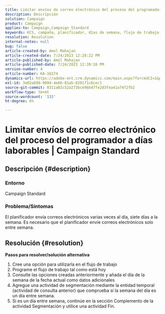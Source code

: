 ```yaml
---
title: Limitar envíos de correo electrónico del proceso del programador a días laborables | Campaign Standard
description: Descripción
solution: Campaign
product: Campaign
applies-to: Campaign,Campaign Standard
keywords: KCS, campaña, planificador, días de semana, flujo de trabajo
resolution: Resolution
internal-notes: null
bug: false
article-created-by: Amol Mahajan
article-created-date: 7/24/2023 12:28:22 PM
article-published-by: Amol Mahajan
article-published-date: 7/24/2023 12:39:10 PM
version-number: 4
article-number: KA-16374
dynamics-url: https://adobe-ent.crm.dynamics.com/main.aspx?forceUCI=1&pagetype=entityrecord&etn=knowledgearticle&id=e197848f-1d2a-ee11-bdf4-6045bd006d92
exl-id: 3e02a698-9094-4e66-81ab-8201f1c6cec1
source-git-commit: 0311a02c52a273bce96b47fe2d3fea41a74f2fb2
workflow-type: tm+mt
source-wordcount: '132'
ht-degree: 6%

---
```


# Limitar envíos de correo electrónico del proceso del programador a días laborables | Campaign Standard

## Descripción {#description}


### <b>Entorno</b>

Campaign Standard



### <b>Problema/Síntomas</b>

El planificador envía correos electrónicos varias veces al día, siete días a la semana. Es necesario que el planificador envíe correos electrónicos solo entre semana.


## Resolución {#resolution}

<b>Pasos para resolver/solución alternativa</b>
1. Cree una opción para utilizarla en el flujo de trabajo
2. Programe el flujo de trabajo tal como está hoy
3. Consulte las opciones creadas anteriormente y añada el día de la semana de la fecha actual como datos adicionales
4. Agregue una actividad de segmentación mediante la entidad temporal (actividad de consulta anterior) que comprueba si la semana del día es un día entre semana.
5. Si es un día entre semana, continúe en la sección Complemento de la actividad Segmentación y utilice una actividad Fin.
